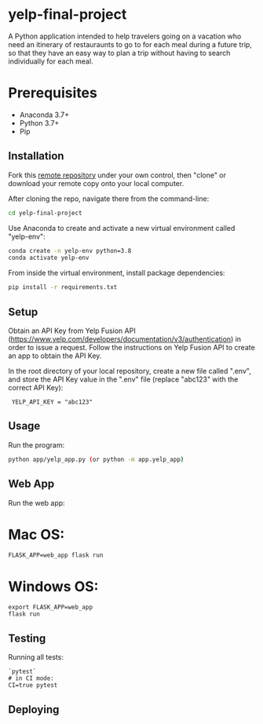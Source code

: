 # yelp-final-project

A Python application intended to help travelers going on a vacation who need an itinerary of restauraunts to go to for each meal during a future trip, so that they have an easy way to plan a trip without having to search individually for each meal.

# Prerequisites

  + Anaconda 3.7+
  + Python 3.7+
  + Pip

## Installation

Fork this [remote repository](http://github.com/bz150/yelp-final-project) under your own control, then "clone" or download your remote copy onto your local computer.

After cloning the repo, navigate there from the command-line:

```sh
cd yelp-final-project
```

Use Anaconda to create and activate a new virtual environment called "yelp-env":

```sh
conda create -n yelp-env python=3.8
conda activate yelp-env
```

From inside the virtual environment, install package dependencies:

```sh
pip install -r requirements.txt
```

## Setup
Obtain an API Key from Yelp Fusion API (https://www.yelp.com/developers/documentation/v3/authentication) in order to issue a request. Follow the instructions on Yelp Fusion API to create an app to obtain the API Key. 

 In the root directory of your local repository, create a new file called ".env", and store the API Key value in the ".env" file (replace "abc123" with the correct API Key):
 ```
  YELP_API_KEY = "abc123"
 ```

## Usage 

Run the program: 
```sh
python app/yelp_app.py (or python -m app.yelp_app)
```
## Web App

Run the web app:

# Mac OS: 
```
FLASK_APP=web_app flask run
```

# Windows OS: 
```
export FLASK_APP=web_app 
flask run
```

## Testing

Running all tests: 
```
`pytest`
# in CI mode:
CI=true pytest
```

## Deploying

